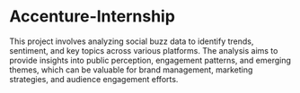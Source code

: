 # Accenture-Internship
This project involves analyzing social buzz data to identify trends, sentiment, and key topics across various platforms. The analysis aims to provide insights into public perception, engagement patterns, and emerging themes, which can be valuable for brand management, marketing strategies, and audience engagement efforts.
